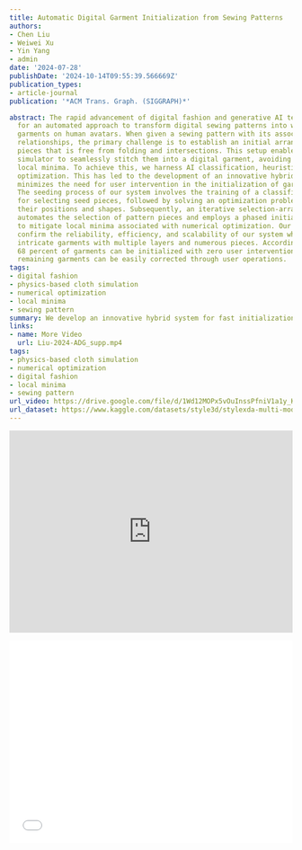 ```yaml
---
title: Automatic Digital Garment Initialization from Sewing Patterns
authors:
- Chen Liu
- Weiwei Xu
- Yin Yang
- admin
date: '2024-07-28'
publishDate: '2024-10-14T09:55:39.566669Z'
publication_types:
- article-journal
publication: '*ACM Trans. Graph. (SIGGRAPH)*'

abstract: The rapid advancement of digital fashion and generative AI technology calls
  for an automated approach to transform digital sewing patterns into well-fitted
  garments on human avatars. When given a sewing pattern with its associated sewing
  relationships, the primary challenge is to establish an initial arrangement of sewing
  pieces that is free from folding and intersections. This setup enables a physics-based
  simulator to seamlessly stitch them into a digital garment, avoiding undesirable
  local minima. To achieve this, we harness AI classification, heuristics, and numerical
  optimization. This has led to the development of an innovative hybrid system that
  minimizes the need for user intervention in the initialization of garment pieces.
  The seeding process of our system involves the training of a classification network
  for selecting seed pieces, followed by solving an optimization problem to determine
  their positions and shapes. Subsequently, an iterative selection-arrangement procedure
  automates the selection of pattern pieces and employs a phased initialization approach
  to mitigate local minima associated with numerical optimization. Our experiments
  confirm the reliability, efficiency, and scalability of our system when handling
  intricate garments with multiple layers and numerous pieces. According to our findings,
  68 percent of garments can be initialized with zero user intervention, while the
  remaining garments can be easily corrected through user operations.
tags:
- digital fashion
- physics-based cloth simulation
- numerical optimization
- local minima
- sewing pattern
summary: We develop an innovative hybrid system for fast initialization of garment pieces with minimal user intervention, by harnessing AI classification, heuristics, and numerical optimization.
links:
- name: More Video
  url: Liu-2024-ADG_supp.mp4
tags:
- physics-based cloth simulation
- numerical optimization
- digital fashion
- local minima
- sewing pattern
url_video: https://drive.google.com/file/d/1Wd12MOPx5vOuInssPfniV1a1y_KlgZgG/view
url_dataset: https://www.kaggle.com/datasets/style3d/stylexda-multi-modal-benchmark-of-fashion
---
```

<p align="center">
<iframe width="100%" height="360" src="https://www.youtube.com/embed/v59XExb1fOU?si=vIVxCpQWdSmkVYfE" title="YouTube video player" frameborder="0" allow="accelerometer; autoplay; clipboard-write; encrypted-media; gyroscope; picture-in-picture; web-share" referrerpolicy="strict-origin-when-cross-origin" allowfullscreen></iframe>
</p>
<p align="center">
<iframe width="100%" height="360" src="//player.bilibili.com/player.html?isOutside=true&aid=112692090114031&bvid=BV1tp3WevEpb&cid=500001598414240&p=1" scrolling="no" border="0" frameborder="no" framespacing="0" allowfullscreen="true"></iframe>
</p>
